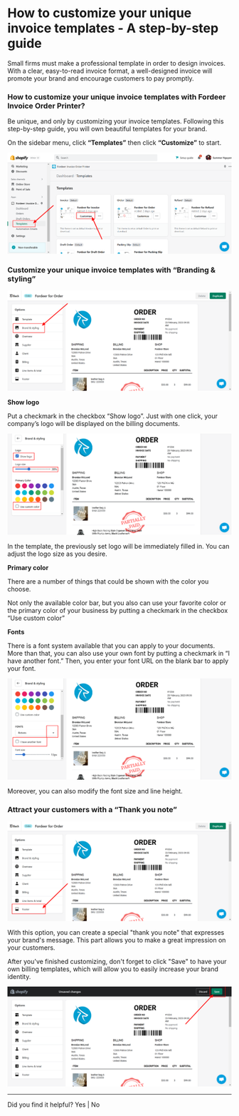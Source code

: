 # How to customize your unique invoice templates - A step-by-step guide


Small firms must make a professional template in order to design invoices. With a clear, easy-to-read invoice format, a well-designed invoice will promote your brand and encourage customers to pay promptly.

### How to customize your unique invoice templates with Fordeer Invoice Order Printer?

Be unique, and only by customizing your invoice templates. Following this step-by-step guide, you will own beautiful templates for your brand.

On the sidebar menu, click **“Templates”** then click **“Customize”** to start. 

![Fordeer-Store-·-Templates-·-Shopify (9).png](How%20to%20customize%20your%20unique%20invoice%20templates%20-%20A%2083371de3b7314da3925498075de8c2aa/Fordeer-Store--Templates--Shopify_(9).png)

### **Customize your unique invoice templates with “Branding & styling”**

![Fordeer-Store-·-Templates-·-Shopify (12).png](How%20to%20customize%20your%20unique%20invoice%20templates%20-%20A%2083371de3b7314da3925498075de8c2aa/Fordeer-Store--Templates--Shopify_(12).png)

**Show logo** 

Put a checkmark in the checkbox “Show logo”. Just with one click, your company’s logo will be displayed on the billing documents. 

![Fordeer-Store-·-Templates-·-Shopify (11).png](How%20to%20customize%20your%20unique%20invoice%20templates%20-%20A%2083371de3b7314da3925498075de8c2aa/Fordeer-Store--Templates--Shopify_(11).png)

In the template, the previously set logo will be immediately filled in. You can adjust the logo size as you desire. 

**Primary color**

There are a number of things that could be shown with the color you choose. 

Not only the available color bar, but you also can use your favorite color or the primary color of your business by putting a checkmark in the checkbox “Use custom color”

**Fonts**

There is a font system available that you can apply to your documents. More than that, you can also use your own font by putting a checkmark in “I have another font.” Then, you enter your font URL on the blank bar to apply your font. 

![Fordeer-Store-·-Templates-·-Shopify (10).png](How%20to%20customize%20your%20unique%20invoice%20templates%20-%20A%2083371de3b7314da3925498075de8c2aa/Fordeer-Store--Templates--Shopify_(10).png)

Moreover, you can also modify the font size and line height. 

### **Attract your customers with a “Thank you note”**

![Fordeer-Store-·-Templates-·-Shopify (13).png](How%20to%20customize%20your%20unique%20invoice%20templates%20-%20A%2083371de3b7314da3925498075de8c2aa/Fordeer-Store--Templates--Shopify_(13).png)

With this option, you can create a special "thank you note" that expresses your brand's message. This part allows you to make a great impression on your customers. 

After you've finished customizing, don't forget to click "Save" to have your own billing templates, which will allow you to easily increase your brand identity. 

![Fordeer-Store-·-Templates-·-Shopify (15).png](How%20to%20customize%20your%20unique%20invoice%20templates%20-%20A%2083371de3b7314da3925498075de8c2aa/Fordeer-Store--Templates--Shopify_(15).png)

---

Did you find it helpful? Yes | No
